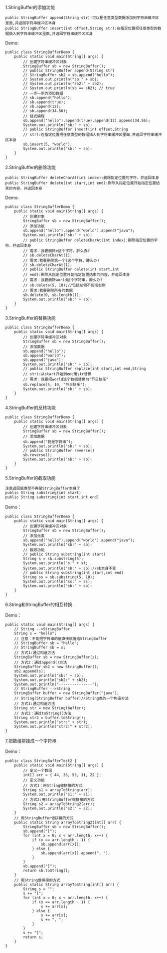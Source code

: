 1.StringBuffer的添加功能

    public StringBuffer append(String str):可以把任意类型数据添加到字符串缓冲区里面,并返回字符串缓冲区本身
    public StringBuffer insert(int offset,String str):在指定位置把任意类型的数据插入到字符串缓冲区里面,并返回字符串缓冲区本身
 
Demo:

    public class StringBufferDemo {
    	public static void main(String[] args) {
    		// 创建字符串缓冲区对象
    		StringBuffer sb = new StringBuffer();
    		// public StringBuffer append(String str)
    		// StringBuffer sb2 = sb.append("hello");
    		// System.out.println("sb:" + sb);
    		// System.out.println("sb2:" + sb2);
    		// System.out.println(sb == sb2); // true
    		// 一步一步的添加数据
    		// sb.append("hello");
    		// sb.append(true);
    		// sb.append(12);
    		// sb.append(34.56);
    		// 链式编程
    		sb.append("hello").append(true).append(12).append(34.56);
    		System.out.println("sb:" + sb);
    		// public StringBuffer insert(int offset,String
    		// str):在指定位置把任意类型的数据插入到字符串缓冲区里面,并返回字符串缓冲区本身
    		sb.insert(5, "world");
    		System.out.println("sb:" + sb);
    	}
    }
    
2.StringBuffer的删除功能

    public StringBuffer deleteCharAt(int index):删除指定位置的字符，并返回本身
    public StringBuffer delete(int start,int end):删除从指定位置开始指定位置结束的内容，并返回本身
    
Demo:

    public class StringBufferDemo {
    	public static void main(String[] args) {
    		// 创建对象
    		StringBuffer sb = new StringBuffer();
    		// 添加功能
    		sb.append("hello").append("world").append("java");
    		System.out.println("sb:" + sb);
    		// public StringBuffer deleteCharAt(int index):删除指定位置的字符，并返回本身
    		// 需求：我要删除e这个字符，肿么办?
    		// sb.deleteCharAt(1);
    		// 需求:我要删除第一个l这个字符，肿么办?
    		// sb.deleteCharAt(1);
    		// public StringBuffer delete(int start,int
    		// end):删除从指定位置开始指定位置结束的内容，并返回本身
    		// 需求：我要删除world这个字符串，肿么办?
    		// sb.delete(5, 10);//包括左侧不包括右侧
    		// 需求:我要删除所有的数据
    		sb.delete(0, sb.length());
    		System.out.println("sb:" + sb);
    	}
    }

3.StringBuffer的替换功能

    public class StringBufferDemo {
    	public static void main(String[] args) {
    		// 创建字符串缓冲区对象
    		StringBuffer sb = new StringBuffer();
    		// 添加数据
    		sb.append("hello");
    		sb.append("world");
    		sb.append("java");
    		System.out.println("sb:" + sb);
    		// public StringBuffer replace(int start,int end,String
    		// str):从start开始到end用str替换
    		// 需求：我要把world这个数据替换为"节日快乐"
    		sb.replace(5, 10, "节日快乐");
    		System.out.println("sb:" + sb);
    	}
    }
    
4.StringBuffer的反转功能

    public class StringBufferDemo {
    	public static void main(String[] args) {
    		// 创建字符串缓冲区对象
    		StringBuffer sb = new StringBuffer();
    		// 添加数据
    		sb.append("我是字符串");
    		System.out.println("sb:" + sb);
    		// public StringBuffer reverse()
    		sb.reverse();
    		System.out.println("sb:" + sb);
    	}
    }    
    
5.StringBuffer的截取功能

    注意返回值类型不再是StringBuffer本身了
    public String substring(int start)
    public String substring(int start,int end)

Demo：

    public class StringBufferDemo {
    	public static void main(String[] args) {
    		// 创建字符串缓冲区对象
    		StringBuffer sb = new StringBuffer();
    		// 添加元素
    		sb.append("hello").append("world").append("java");
    		System.out.println("sb:" + sb);
    		// 截取功能
    		// public String substring(int start)
    		String s = sb.substring(5);
    		System.out.println("s:" + s);
    		System.out.println("sb:" + sb);//sb本身不变
    		// public String substring(int start,int end)
    		String ss = sb.substring(5, 10);
    		System.out.println("ss:" + ss);
    		System.out.println("sb:" + sb);
    	}
    }

6.String和StringBuffer的相互转换

Demo：

    public static void main(String[] args) {
    	// String -->StringBuffer
    	String s = "hello";
    	// 注意：不能把字符串的值直接赋值给StringBuffer
    	// StringBuffer sb = "hello";
    	// StringBuffer sb = s;
    	// 方式1:通过构造方法
    	StringBuffer sb = new StringBuffer(s);
    	// 方式2：通过append()方法
    	StringBuffer sb2 = new StringBuffer();
    	sb2.append(s);
    	System.out.println("sb:" + sb);
    	System.out.println("sb2:" + sb2);
    	System.out.println("---------------");
    	// StringBuffer -->String
    	StringBuffer buffer = new StringBuffer("java");
    	// String(StringBuffer buffer)//String类的一个构造方法
    	// 方式1:通过构造方法
    	String str = new String(buffer);
    	// 方式2：通过toString()方法
    	String str2 = buffer.toString();
    	System.out.println("str:" + str);
    	System.out.println("str2:" + str2);
    }

7.把数组拼接成一个字符串

Demo：

    public class StringBufferTest2 {
    	public static void main(String[] args) {
    		// 定义一个数组
    		int[] arr = { 44, 33, 55, 11, 22 };
    		// 定义功能
    		// 方式1：用String做拼接的方式
    		String s1 = arrayToString(arr);
    		System.out.println("s1:" + s1);
    		// 方式2:用StringBuffer做拼接的方式
    		String s2 = arrayToString2(arr);
    		System.out.println("s2:" + s2);
    	}
    	// 用StringBuffer做拼接的方式
    	public static String arrayToString2(int[] arr) {
    		StringBuffer sb = new StringBuffer();
    		sb.append("[");
    		for (int x = 0; x < arr.length; x++) {
    			if (x == arr.length - 1) {
    				sb.append(arr[x]);
    			} else {
    				sb.append(arr[x]).append(", ");
    			}
    		}
    		sb.append("]");
    		return sb.toString();
    	}
    	// 用String做拼接的方式
    	public static String arrayToString(int[] arr) {
    		String s = "";
    		s += "[";
    		for (int x = 0; x < arr.length; x++) {
    			if (x == arr.length - 1) {
    				s += arr[x];
    			} else {
    				s += arr[x];
    				s += ", ";
    			}
    		}
    		s += "]";
    		return s;
    	}
    }















    